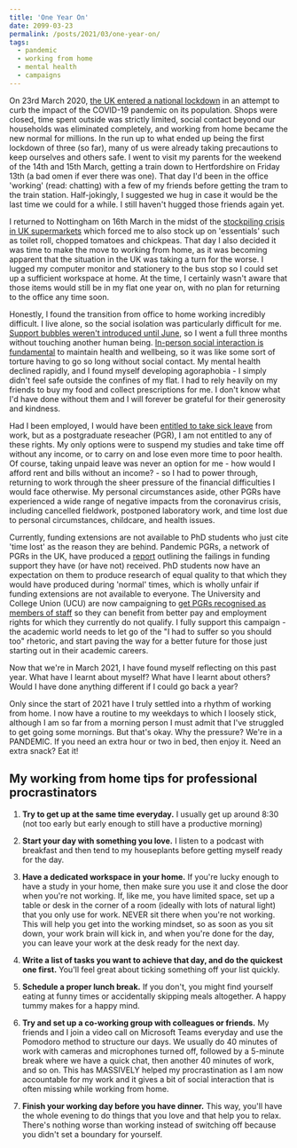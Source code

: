 ```yaml
---
title: 'One Year On'
date: 2099-03-23
permalink: /posts/2021/03/one-year-on/
tags:
  - pandemic
  - working from home
  - mental health
  - campaigns
---
```


On 23rd March 2020, [the UK entered a national lockdown](https://www.gov.uk/government/speeches/pm-address-to-the-nation-on-coronavirus-23-march-2020) in an attempt to curb the impact of the COVID-19 pandemic on its population. Shops were closed, time spent outside was strictly limited, social contact beyond our households was eliminated completely, and working from home became the new normal for millions. In the run up to what ended up being the first lockdown of three (so far), many of us were already taking precautions to keep ourselves and others safe. I went to visit my parents for the weekend of the 14th and 15th March, getting a train down to Hertfordshire on Friday 13th (a bad omen if ever there was one). That day I'd been in the office 'working' (read: chatting) with a few of my friends before getting the tram to the train station. Half-jokingly, I suggested we hug in case it would be the last time we could for a while. I still haven't hugged those friends again yet.

I returned to Nottingham on 16th March in the midst of the [stockpiling crisis in UK supermarkets](https://www.theguardian.com/world/2020/mar/21/coronavirus-uk-panic-buyers-urged-to-think-of-frontline-workers) which forced me to also stock up on 'essentials' such as toilet roll, chopped tomatoes and chickpeas. That day I also decided it was time to make the move to working from home, as it was becoming apparent that the situation in the UK was taking a turn for the worse. I lugged my computer monitor and stationery to the bus stop so I could set up a sufficient workspace at home. At the time, I certainly wasn't aware that those items would still be in my flat one year on, with no plan for returning to the office any time soon.

Honestly, I found the transition from office to home working incredibly difficult. I live alone, so the social isolation was particularly difficult for me. [Support bubbles weren't introduced until June](https://www.bbc.co.uk/news/uk-53031844), so I went a full three months without touching another human being. [In-person social interaction is fundamental](https://theconversation.com/why-our-screens-leave-us-hungry-for-more-nutritious-forms-of-social-interaction-142019) to maintain health and wellbeing, so it was like some sort of torture having to go so long without social contact. My mental health declined rapidly, and I found myself developing agoraphobia - I simply didn't feel safe outside the confines of my flat. I had to rely heavily on my friends to buy my food and collect prescriptions for me. I don't know what I'd have done without them and I will forever be grateful for their generosity and kindness.

Had I been employed, I would have been [entitled to take sick leave](https://www.gov.uk/taking-sick-leave) from work, but as a postgraduate reseacher (PGR), I am not entitled to any of these rights. My only options were to suspend my studies and take time off without any income, or to carry on and lose even more time to poor health. Of course, taking unpaid leave was never an option for me - how would I afford rent and bills without an income? - so I had to power through, returning to work through the sheer pressure of the financial difficulties I would face otherwise. My personal circumstances aside, other PGRs have experienced a wide range of negative impacts from the coronavirus crisis, including cancelled fieldwork, postponed laboratory work, and time lost due to personal circumstances, childcare, and health issues.

Currently, funding extensions are not available to PhD students who just cite 'time lost' as the reason they are behind. Pandemic PGRs, a network of PGRs in the UK, have produced a [report](https://drive.google.com/file/d/1-6sBsboTyQ820axeJIFd8S4a2AOgSS5K/view?fbclid=IwAR1cV_1So08KuaFx-Pl3NAeR5ClLWABZgfvOoddgc29m-KTvPa33ii6W2vk) outlining the failings in funding support they have (or have not) received. PhD students now have an expectation on them to produce research of equal quality to that which they would have produced during 'normal' times, which is wholly unfair if funding extensions are not available to everyone. The University and College Union (UCU) are now campaigning to [get PGRs recognised as members of staff](https://www.ucu.org.uk/article/11206/PGRs-as-staff-not-students?list=7268) so they can benefit from better pay and employment rights for which they currently do not qualify. I fully support this campaign - the academic world needs to let go of the "I had to suffer so you should too" rhetoric, and start paving the way for a better future for those just starting out in their academic careers.

Now that we're in March 2021, I have found myself reflecting on this past year. What have I learnt about myself? What have I learnt about others? Would I have done anything different if I could go back a year? 

Only since the start of 2021 have I truly settled into a rhythm of working from home. I now have a routine to my weekdays to which I loosely stick, although I am so far from a morning person I must admit that I've struggled to get going some mornings. But that's okay. Why the pressure? We're in a PANDEMIC. If you need an extra hour or two in bed, then enjoy it. Need an extra snack? Eat it! 


My working from home tips for professional procrastinators
------
1. **Try to get up at the same time everyday.** I usually get up around 8:30 (not too early but early enough to still have a productive morning)

2. **Start your day with something you love.** I listen to a podcast with breakfast and then tend to my houseplants before getting myself ready for the day.

3. **Have a dedicated workspace in your home.** If you're lucky enough to have a study in your home, then make sure you use it and close the door when you're not working. If, like me, you have limited space, set up a table or desk in the corner of a room (ideally with lots of natural light) that you only use for work. NEVER sit there when you're not working. This will help you get into the working mindset, so as soon as you sit down, your work brain will kick in, and when you're done for the day, you can leave your work at the desk ready for the next day.

4. **Write a list of tasks you want to achieve that day, and do the quickest one first.** You'll feel great about ticking something off your list quickly.

5. **Schedule a proper lunch break.** If you don't, you might find yourself eating at funny times or accidentally skipping meals altogether. A happy tummy makes for a happy mind.

6. **Try and set up a co-working group with colleagues or friends.** My friends and I join a video call on Microsoft Teams everyday and use the Pomodoro method to structure our days. We usually do 40 minutes of work with cameras and microphones turned off, followed by a 5-minute break where we have a quick chat, then another 40 minutes of work, and so on. This has MASSIVELY helped my procrastination as I am now accountable for my work and it gives a bit of social interaction that is often missing while working from home.

7. **Finish your working day before you have dinner.** This way, you'll have the whole evening to do things that you love and that help you to relax. There's nothing worse than working instead of switching off because you didn't set a boundary for yourself.